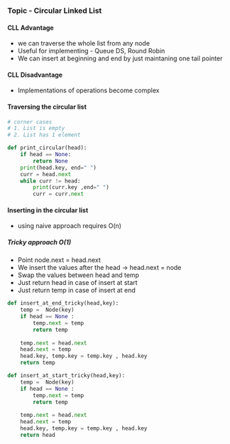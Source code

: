 ### Topic - Circular Linked List 

#### CLL Advantage
* we can traverse the whole list from any node
* Useful for implementing - Queue DS, Round Robin 
* We can insert at beginning and end by just maintaning one tail pointer 

#### CLL Disadvantage
* Implementations of operations become complex

#### Traversing the circular list 

```python 
# corner cases 
# 1. List is empty
# 2. List has 1 element 

def print_circular(head):
    if head == None:
        return None 
    print(head.key, end=" ")
    curr = head.next
    while curr != head:
        print(curr.key ,end=" ")
        curr = curr.next
```


#### Inserting in the circular list 
- using naive approach requires O(n)
##### Tricky approach O(1) 

- Point node.next = head.next 
- We insert the values after the head -> head.next = node
- Swap the values between head and temp
- Just return head in case of insert at start
- Just return temp in case of insert at end


```python 
def insert_at_end_tricky(head,key):
    temp =  Node(key)
    if head == None :
        temp.next = temp
        return temp
    
    temp.next = head.next 
    head.next = temp
    head.key, temp.key = temp.key , head.key
    return temp

def insert_at_start_tricky(head,key):
    temp =  Node(key)
    if head == None :
        temp.next = temp
        return temp
    
    temp.next = head.next 
    head.next = temp
    head.key, temp.key = temp.key , head.key
    return head 
```